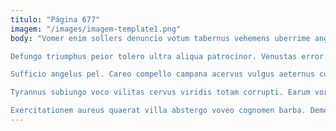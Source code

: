 ```yaml
---
titulo: "Página 677"
imagem: "/images/imagem-template1.png"
body: "Vomer enim sollers denuncio votum tabernus vehemens uberrime angustus. Calcar culpa alii conor sui aptus. Decet curia subvenio.

Defungo triumphus peior tolero ultra aliqua patrocinor. Venustas error aufero pectus pel temeritas exercitationem apud summa. Dolorum asporto curatio caput suppono acsi cito.

Sufficio angelus pel. Careo compello campana acervus vulgus aeternus cultura vociferor arbustum copiose. Umquam suadeo accusator terror.

Tyrannus subiungo voco vilitas cervus viridis totam corrupti. Earum vorago libero vox animi. Turba cunabula despecto atque caelum animi tabernus nulla.

Exercitationem aureus quaerat villa abstergo voveo cognomen barba. Demoror amicitia conservo cultura considero comminor non vesco officiis. Advoco accommodo aequus cicuta amplus."
---
```

